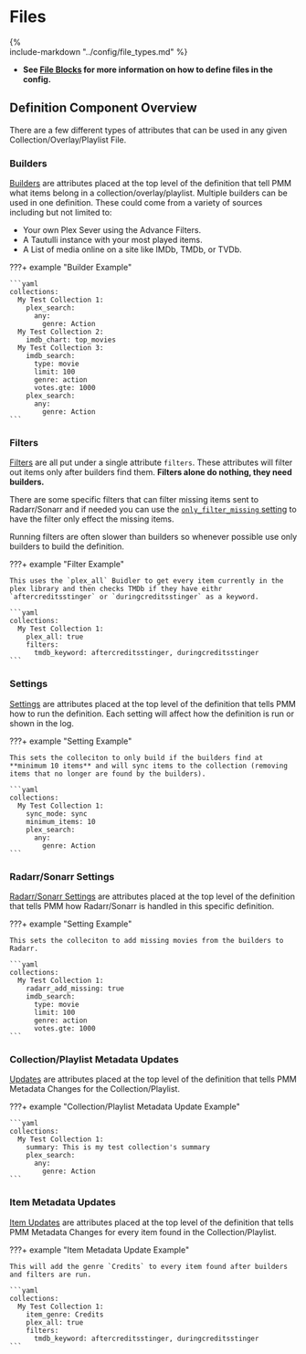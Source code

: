# Files

{%    
  include-markdown "../config/file_types.md"
%}

* **See [File Blocks](../config/files.md) for more information on how to define files in the config.**

## Definition Component Overview

There are a few different types of attributes that can be used in any given Collection/Overlay/Playlist File.

### Builders

[Builders](builders/overview.md) are attributes placed at the top level of the definition that tell PMM what items belong in a collection/overlay/playlist. Multiple builders can be used in one definition. These could come from a variety of sources including but not limited to:

* Your own Plex Sever using the Advance Filters.
* A Tautulli instance with your most played items.
* A List of media online on a site like IMDb, TMDb, or TVDb.

???+ example "Builder Example"
    
    ```yaml
    collections:
      My Test Collection 1:
        plex_search:
          any:
            genre: Action
      My Test Collection 2:
        imdb_chart: top_movies
      My Test Collection 3:
        imdb_search:
          type: movie
          limit: 100
          genre: action
          votes.gte: 1000
        plex_search:
          any:
            genre: Action
    ```

### Filters

[Filters](filters.md) are all put under a single attribute `filters`. These attributes will filter out items only after builders find them. **Filters alone do nothing, they need builders.** 

There are some specific filters that can filter missing items sent to Radarr/Sonarr and if needed you can use the [`only_filter_missing` setting](settings.md) to have the filter only effect the missing items.

Running filters are often slower than builders so whenever possible use only builders to build the definition.

???+ example "Filter Example"

    This uses the `plex_all` Buidler to get every item currently in the plex library and then checks TMDb if they have eithr `aftercreditsstinger` or `duringcreditsstinger` as a keyword.
    
    ```yaml
    collections:
      My Test Collection 1:
        plex_all: true
        filters:
          tmdb_keyword: aftercreditsstinger, duringcreditsstinger
    ```

### Settings

[Settings](settings.md) are attributes placed at the top level of the definition that tells PMM how to run the definition. Each setting will affect how the definition is run or shown in the log.

???+ example "Setting Example"

    This sets the colleciton to only build if the builders find at **minimum 10 items** and will sync items to the collection (removing items that no longer are found by the builders).
    
    ```yaml
    collections:
      My Test Collection 1:
        sync_mode: sync
        minimum_items: 10
        plex_search:
          any:
            genre: Action
    ```

### Radarr/Sonarr Settings

[Radarr/Sonarr Settings](arr.md) are attributes placed at the top level of the definition that tells PMM how Radarr/Sonarr is handled in this specific definition.

???+ example "Setting Example"

    This sets the colleciton to add missing movies from the builders to Radarr.
    
    ```yaml
    collections:
      My Test Collection 1:
        radarr_add_missing: true
        imdb_search:
          type: movie
          limit: 100
          genre: action
          votes.gte: 1000
    ```

### Collection/Playlist Metadata Updates

[Updates](updates.md) are attributes placed at the top level of the definition that tells PMM Metadata Changes for the Collection/Playlist. 

???+ example "Collection/Playlist Metadata Update Example"

    ```yaml
    collections:
      My Test Collection 1:
        summary: This is my test collection's summary
        plex_search:
          any:
            genre: Action
    ```

### Item Metadata Updates

[Item Updates](item_updates.md) are attributes placed at the top level of the definition that tells PMM Metadata Changes for every item found in the Collection/Playlist. 

???+ example "Item Metadata Update Example"

    This will add the genre `Credits` to every item found after builders and filters are run.

    ```yaml
    collections:
      My Test Collection 1:
        item_genre: Credits
        plex_all: true
        filters:
          tmdb_keyword: aftercreditsstinger, duringcreditsstinger
    ```
